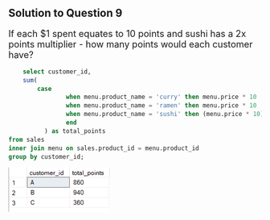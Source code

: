 <h2>Solution to Question 9</h2>
<font size = "+1.5">If each $1 spent equates to 10 points and sushi has a 2x points multiplier - how many points would each customer have?</font>

````sql
    select customer_id,
	sum(	
		case
				when menu.product_name = 'curry' then menu.price * 10
				when menu.product_name = 'ramen' then menu.price * 10
				when menu.product_name = 'sushi' then (menu.price * 10) * 2
				end
		  ) as total_points
from sales
inner join menu on sales.product_id = menu.product_id
group by customer_id;
````

<img src = "danny_9.png" >